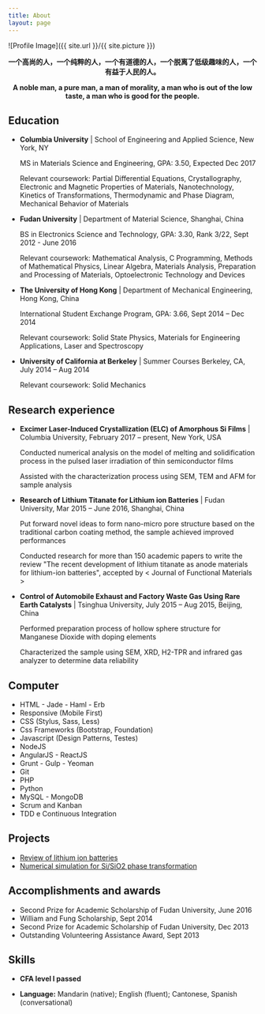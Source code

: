```yaml
---
title: About
layout: page
---
```

![Profile Image]({{ site.url }}/{{ site.picture }})
<div align="center" >
<p>

**一个高尚的人，一个纯粹的人，一个有道德的人，一个脱离了低级趣味的人，一个有益于人民的人。**</p>
<p>

**A noble man, a pure man, a man of morality, a man who is out of the low taste, a man who is good for the people.**</p>
</div>

<h2>Education</h2>
<ul>
<li><p>

**Columbia University** | School of Engineering and Applied Science, New York, NY</p>
    <p> MS in Materials Science and Engineering, GPA: 3.50, Expected Dec 2017</p>
    <p>Relevant coursework: Partial Differential Equations, Crystallography, Electronic and Magnetic Properties of Materials, Nanotechnology, Kinetics of Transformations, Thermodynamic and Phase Diagram, Mechanical Behavior of Materials</p>
</li>
<li><p> 

   **Fudan University** | Department of Material Science, Shanghai, China</p>
    <p> BS in Electronics Science and Technology, GPA: 3.30, Rank 3/22, Sept 2012 - June 2016</p>
    <p> Relevant coursework: Mathematical Analysis, C Programming, Methods of Mathematical Physics, Linear Algebra, Materials Analysis, Preparation and Processing of Materials, Optoelectronic Technology and Devices</p>
</li>
<li><p>

   **The University of Hong Kong** | Department of Mechanical Engineering, Hong Kong, China</p>
   <p> International Student Exchange Program, GPA: 3.66, Sept 2014 – Dec 2014</p>
   <p> Relevant coursework: Solid State Physics, Materials for Engineering Applications, Laser and Spectroscopy</p>
</li>
<li><p>

   **University of California at Berkeley** | Summer Courses Berkeley, CA, July 2014 – Aug 2014</p>
   <p> Relevant coursework: Solid Mechanics</p>
</li>
</ul>

<h2>Research experience</h2>
<ul>
<li><p>

**Excimer Laser-Induced Crystallization (ELC) of Amorphous Si Films** | Columbia University, February 2017 – present, New York, USA</p>
<p>Conducted numerical analysis on the model of melting and solidification process in the pulsed laser irradiation of
thin semiconductor films</p>
<p>Assisted with the characterization process using SEM, TEM and AFM for sample analysis</p>
</li>
<li><p>

**Research of Lithium Titanate for Lithium ion Batteries** | Fudan University, Mar 2015 – June 2016,  Shanghai, China</p>
<p>Put forward novel ideas to form nano-micro pore structure based on the traditional carbon coating method, the sample achieved improved performances</p>
<p>Conducted research for more than 150 academic papers to write the review "The recent development of lithium titanate as anode materials for lithium-ion batteries", accepted by < Journal of Functional Materials ></p>
</li>
<li><p>

**Control of Automobile Exhaust and Factory Waste Gas Using Rare Earth Catalysts** | Tsinghua University, July 2015 – Aug 2015, Beijing, China</p>
<p>Performed preparation process of hollow sphere structure for Manganese Dioxide with doping elements</p>
<p>Characterized the sample using SEM, XRD, H2-TPR and infrared gas analyzer to determine data reliability</p>
</li></ul>

<h2>Computer</h2>

<ul class="skill-list">
	<li>HTML - Jade - Haml - Erb</li>
	<li>Responsive (Mobile First)</li>
	<li>CSS (Stylus, Sass, Less)</li>
	<li>Css Frameworks (Bootstrap, Foundation)</li>
	<li>Javascript (Design Patterns, Testes)</li>
	<li>NodeJS</li>
	<li>AngularJS - ReactJS</li>
	<li>Grunt - Gulp - Yeoman</li>
	<li>Git</li>
	<li>PHP</li>
	<li>Python</li>
	<li>MySQL - MongoDB</li>
	<li>Scrum and Kanban</li>
	<li>TDD e Continuous Integration</li>
</ul>

<h2>Projects</h2>

<ul>
	<li><a href="#">Review of lithium ion batteries</a></li>
	<li><a href="#">Numerical simulation for Si/SiO2 phase transformation</a></li>
</ul>

<h2>Accomplishments and awards</h2>
<ul>
<li>Second Prize for Academic Scholarship of Fudan University, June 2016</li>
<li>William and Fung Scholarship, Sept 2014</li>
<li>Second Prize for Academic Scholarship of Fudan University, Dec 2013</li>
<li>Outstanding Volunteering Assistance Award, Sept 2013</li>
</ul>

<h2>Skills</h2>

<ul>
    <li> 
    
   **CFA level I passed**</li>
    <li>**Language:** Mandarin (native); English (fluent); Cantonese, Spanish (conversational)</li>
</ul>